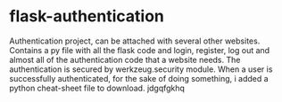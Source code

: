 # flask-authentication
Authentication project, can be attached with several other websites.
Contains a py file with all the flask code and login, register, log out and almost all of the authentication code that a website needs. The authentication is secured by werkzeug.security module. 
When a user is successfully authenticated, for the sake of doing something, i added a python cheat-sheet file to download. 
jdgqfgkhq
